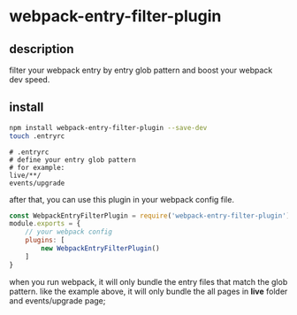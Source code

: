 # webpack-entry-filter-plugin

## description
filter your webpack entry by entry glob pattern and 
boost your webpack dev speed.

## install
```bash
npm install webpack-entry-filter-plugin --save-dev
touch .entryrc
```

```text
# .entryrc
# define your entry glob pattern
# for example:
live/**/
events/upgrade
```

after that, you can use this plugin in your webpack config file.

```javascript
const WebpackEntryFilterPlugin = require('webpack-entry-filter-plugin');
module.exports = {
    // your webpack config
    plugins: [
        new WebpackEntryFilterPlugin()
    ]
}
```
when you run webpack, it will only bundle the entry files that match the glob pattern.
like the example above, it will only bundle the all pages in **live** folder and events/upgrade page;

